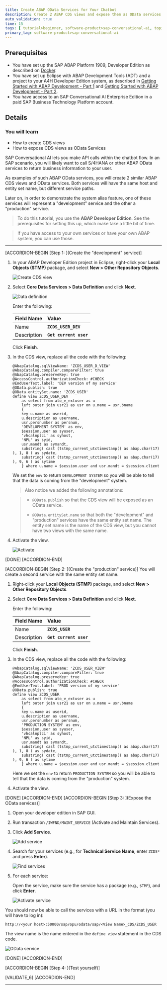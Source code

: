 ```yaml
---
title: Create ABAP OData Services for Your Chatbot
description: Create 2 ABAP CDS views and expose them as OData services to be used as the "production" and "development" ABAP services in an SAP Conversational AI chatbot.  
auto_validation: true
time: 15
tags: [ tutorial>beginner, software-product>sap-conversational-ai, topic>artificial-intelligence, topic>machine-learning, software-product>sap-business-technology-platform, programming-tool>abap-development]
primary_tag: software-product>sap-conversational-ai
---
```


## Prerequisites
- You have set up the SAP ABAP Platform 1909, Developer Edition as described on [Docker](https://hub.docker.com/_/sap-abap-trial/plans/ac8a4f9b-ae29-4afa-9b39-25aeea24b821?tab=instructions).
- You have set up Eclipse with ABAP Development Tools (ADT) and a project to your A4H Developer Edition system, as described in [Getting Started with ABAP Development - Part&nbsp;1](https://www.youtube.com/watch?v=gRCg9mj0NaQ) and [Getting Started with ABAP Development - Part&nbsp;2](https://www.youtube.com/watch?v=4M1ieJgaRwA).
- You have access to an SAP Conversational AI Enterprise Edition in a paid SAP Business Technology Platform account.


## Details
### You will learn
- How to create CDS views
- How to expose CDS views as OData Services

SAP Conversational AI lets you make API calls within the chatbot flow. In an SAP scenario, you will likely want to call S/4HANA or other ABAP OData services to return business information to your user.

As examples of such ABAP OData services, you will create 2 similar ABAP CDS views and OData services. Both services will have the same host and entity set name, but different service paths.

Later on, in order to demonstrate the system alias feature, one of these services will represent a "development" service and the other a "production" service.

>To do this tutorial, you use the **ABAP Developer Edition**. See the prerequisites for setting this up, which make take a little bit of time.

>If you have access to your own services or have your own ABAP system, you can use those.

---

[ACCORDION-BEGIN [Step 1: ](Create the "development" service)]
1. In your ABAP Developer Edition project in Eclipse, right-click your **Local Objects ($TMP)** package, and select **New > Other Repository Objects**.

    ![Create CDS view](dev-new-cds.png)

2. Select **Core Data Services > Data Definition** and click **Next**.

    ![Data definition](dev-new-cds2.png)

    Enter the following:

    |  Field Name     | Value
    |  :------------- | :-------------
    |  Name           | **`ZCDS_USER_DEV`**
    |  Description    | **`Get current user`**

    Click **Finish**.


3. In the CDS view, replace all the code with the following:

    ```CDS
    @AbapCatalog.sqlViewName: 'ZCDS_USER_D_VIEW'
    @AbapCatalog.compiler.compareFilter: true
    @AbapCatalog.preserveKey: true
    @AccessControl.authorizationCheck: #CHECK
    @EndUserText.label: 'DEV version of my service'
    @OData.publish: true
    @OData.entitySet.name: 'ZCDS_USER'
    define view ZCDS_USER_DEV
        as select from ato_v_extuser as u
        left outer join usr21 as usr on u.name = usr.bname
        {
        key u.name as userid,
        u.description as username,
        usr.persnumber as persnum,
        'DEVELOPMENT SYSTEM' as env,
        $session.user as syuser,
        'vhcalnplci' as syhost,
        'NPL' as syid,
        usr.mandt as symandt,
        substring( cast (tstmp_current_utctimestamp() as abap.char(17) ), 1, 8 ) as sydate,
        substring( cast (tstmp_current_utctimestamp() as abap.char(17) ), 9, 6 ) as sytime
        } where u.name = $session.user and usr.mandt = $session.client
    ```

    We set the `env` to return `DEVELOPMENT SYSTEM` so you will be able to tell that the data is coming from the "development" system.

    >Also notice we added the following annotations:

    >- `@OData.publish` so that the CDS view will be exposed as an OData service.
    >
    >- `@OData.entitySet.name` so that both the "development" and "production" services have the same entity set name. The entity set name is the name of the CDS view, but you cannot have two views with the same name.

4. Activate the view.

    ![Activate](dev-new-cds3.png)

[DONE]
[ACCORDION-END]

[ACCORDION-BEGIN [Step 2: ](Create the "production" service)]
You will create a second service with the same entity set name.

1. Right-click your **Local Objects ($TMP)** package, and select **New > Other Repository Objects**.

2. Select **Core Data Services > Data Definition** and click **Next**.

    Enter the following:

    |  Field Name     | Value
    |  :------------- | :-------------
    |  Name           | **`ZCDS_USER`**
    |  Description    | **`Get current user`**

    Click **Finish**.

3. In the CDS view, replace all the code with the following:

    ```CDS
    @AbapCatalog.sqlViewName: 'ZCDS_USER_VIEW'
    @AbapCatalog.compiler.compareFilter: true
    @AbapCatalog.preserveKey: true
    @AccessControl.authorizationCheck: #CHECK
    @EndUserText.label: 'PROD version of my service'
    @OData.publish: true
    define view ZCDS_USER
        as select from ato_v_extuser as u
        left outer join usr21 as usr on u.name = usr.bname
        {
        key u.name as userid,
        u.description as username,
        usr.persnumber as persnum,
        'PRODUCTION SYSTEM' as env,
        $session.user as syuser,
        'vhcalnplci' as syhost,
        'NPL' as syid,
        usr.mandt as symandt,
        substring( cast (tstmp_current_utctimestamp() as abap.char(17) ), 1, 8 ) as sydate,
        substring( cast (tstmp_current_utctimestamp() as abap.char(17) ), 9, 6 ) as sytime
        } where u.name = $session.user and usr.mandt = $session.client
    ```

    Here we set the `env` to return `PRODUCTION SYSTEM` so you will be able to tell that the data is coming from the "production" system.

4. Activate the view.

[DONE]
[ACCORDION-END]
[ACCORDION-BEGIN [Step 3: ](Expose the OData services)]
1. Open your developer edition in SAP GUI.

2. Run transaction `/IWFND/MAINT_SERVICE` (Activate and Maintain Services).

3. Click **Add Service**.

    ![Add service](addservice.png)

4. Search for your services (e.g., for **Technical Service Name**, enter `ZCDS*` and press **Enter**).

    ![Find services](activate-service.png)

5. For each service:

    Open the service, make sure the service has a package (e.g., `$TMP`), and click **Enter**.

    ![Activate service](activate-service2.png)

You should now be able to call the services with a URL in the format (you will have to log in):

```URL
http://<your host>:50000/sap/opu/odata/sap/<View Name>_CDS/ZCDS_USER
```

The view name is the name entered in the `define view` statement in the CDS code.

![OData service](callingservice.png)

[DONE]
[ACCORDION-END]


[ACCORDION-BEGIN [Step 4: ](Test yourself)]

[VALIDATE_6]
[ACCORDION-END]



---
